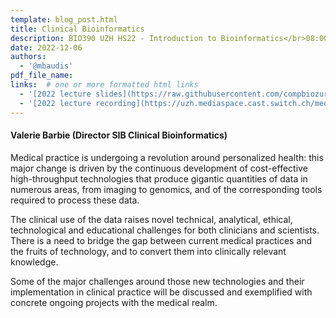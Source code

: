 ```yaml
---
template: blog_post.html
title: Clinical Bioinformatics
description: BIO390 UZH HS22 - Introduction to Bioinformatics</br>08:00-09:45 @ UZH Irchel Y03-G-85
date: 2022-12-06
authors:
  - '@mbaudis'
pdf_file_name:
links:  # one or more formatted html links
  - '[2022 lecture slides](https://raw.githubusercontent.com/compbiozurich/UZH-BIO390/main/course-material/2022-12-06___Valerie-Barbie__Clinical-Bioinformatics__UZH-BIO390-HS22-lecture-12.pdf)'
  - '[2022 lecture recording](https://uzh.mediaspace.cast.switch.ch/media/Introduction+to+Bioinformatics+-+Lecture+12A+Clinical+Bioinformatics/0_93stjkug)'
---
```


#### Valerie Barbie (Director SIB Clinical Bioinformatics)

Medical practice is undergoing a revolution around personalized health: this major change is driven by the continuous development of cost-effective high-throughput technologies that produce gigantic quantities of data in numerous areas, from imaging to genomics, and of the corresponding tools required to process these data.
<!--more-->

The clinical use of the data raises novel technical, analytical, ethical, technological and educational challenges for both clinicians and scientists. There is a need to bridge the gap between current medical practices and the fruits of technology, and to convert them into clinically relevant knowledge.

Some of the major challenges around those new technologies and their implementation in clinical practice will be discussed and exemplified with concrete ongoing projects with the medical realm.
